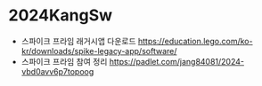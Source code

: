 # 2024KangSw

* 스파이크 프라임 래거시앱 다운로드 https://education.lego.com/ko-kr/downloads/spike-legacy-app/software/
* 스파이크 프라임 참여 정리 https://padlet.com/jang84081/2024-vbd0avv6p7topoog
